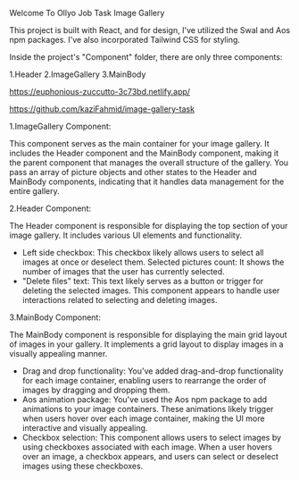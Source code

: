 Welcome To Ollyo Job Task Image Gallery


This project is built with React, and for design, I've utilized the Swal and Aos npm packages. I've also incorporated Tailwind CSS for styling.

Inside the project's "Component" folder, there are only three components:

1.Header
2.ImageGallery
3.MainBody



<!-- Live Link -->
https://euphonious-zuccutto-3c73bd.netlify.app/

<!-- Github Link -->
https://github.com/kaziFahmid/image-gallery-task
<!-- Component explanation -->

1.ImageGallery Component:

This component serves as the main container for your image gallery.
It includes the Header component and the MainBody component, making it the parent component that manages the overall structure of the gallery.
You pass an array of picture objects and other states to the Header and MainBody components, indicating that it handles data management for the entire gallery.


2.Header Component:


The Header component is responsible for displaying the top section of your image gallery.
It includes various UI elements and functionality.
* Left side checkbox: This checkbox likely allows users to select all images at once or deselect them.
Selected pictures count: It shows the number of images that the user has currently selected.
* "Delete files" text: This text likely serves as a button or trigger for deleting the selected images.
This component appears to handle user interactions related to selecting and deleting images.


3.MainBody Component:

The MainBody component is responsible for displaying the main grid layout of images in your gallery.
It implements a grid layout to display images in a visually appealing manner.
* Drag and drop functionality: You've added drag-and-drop functionality for each image container, enabling users to rearrange the order of images by dragging and dropping them.
* Aos animation package: You've used the Aos npm package to add animations to your image containers. These animations likely trigger when users hover over each image container, making the UI more interactive and visually appealing.
* Checkbox selection: This component allows users to select images by using checkboxes associated with each image. When a user hovers over an image, a checkbox appears, and users can select or deselect images using these checkboxes.